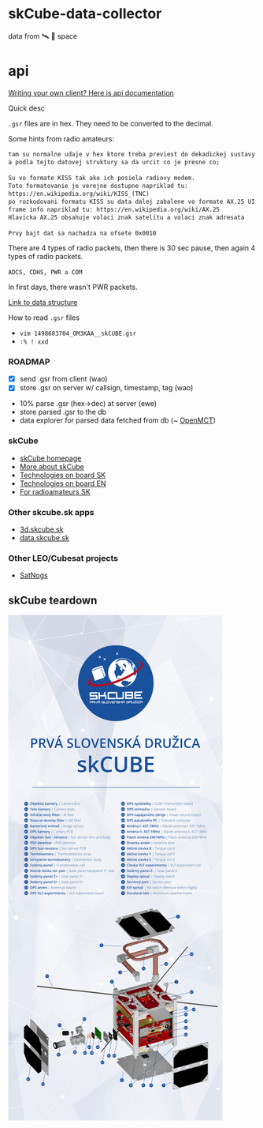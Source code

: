 # skCube-data-collector
data from 🛰 🌌 space

# api
[Writing your own client? Here is api documentation](server/README.md)

Quick desc

`.gsr` files are in hex.
They need to be converted to the decimal.

Some hints from radio amateurs:
```
tam su normalne udaje v hex ktore treba previest do dekadickej sustavy a podla tejto datovej struktury sa da urcit co je presne co;

Su vo formate KISS tak ako ich posiela radiovy modem.
Toto formatovanie je verejne dostupne napriklad tu: https://en.wikipedia.org/wiki/KISS_(TNC)
po rozkodovani formatu KISS su data dalej zabalene vo formate AX.25 UI frame info napriklad tu: https://en.wikipedia.org/wiki/AX.25
Hlavicka AX.25 obsahuje volaci znak satelitu a volaci znak adresata

Prvy bajt dat sa nachadza na ofsete 0x0010
```

There are 4 types of radio packets, then there is 30 sec pause, then again 4 types of radio packets.

`ADCS, CDHS, PWR a COM`

In first days, there wasn't PWR packets.

[Link to data structure](https://goo.gl/f6Tv99)

How to read `.gsr` files
* `vim 1498683704_OM3KAA__skCUBE.gsr`
* `:% ! xxd`

### ROADMAP
- [x] send .gsr from client (wao)
- [x] store .gsr on server w/ callsign, timestamp, tag (wao)
- 10% parse .gsr (hex->dec) at server (ewe)
- store parsed .gsr to the db
- data explorer for parsed data fetched from db (~ [OpenMCT](https://nasa.github.io/openmct/))

### skCube
* [skCube homepage](http://www.skcube.sk/)
* [More about skCube](https://sk.wikipedia.org/wiki/SkCUBE)
* [Technologies on board SK](http://www.skcube.sk/skcube/technologie/)
* [Technologies on board EN](http://www.skcube.sk/skcube/first-slovak-satellite-skcube/)
* [For radioamateurs SK](http://www.skcube.sk/vystupy/pre-radioamaterov/)

### Other skcube.sk apps
* [3d.skcube.sk](https://3d.skcube.sk/)
* [data.skcube.sk](https://data.skcube.sk/)

### Other LEO/Cubesat projects
* [SatNogs](https://satnogs.org/)

## skCube teardown
![img](skCube-teardown.jpg)
